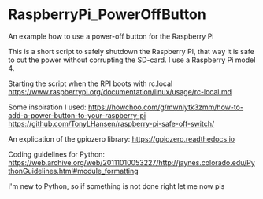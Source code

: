 # RaspberryPi_PowerOffButton
An example how to use a power-off button for the Raspberry Pi

This is a short script to safely shutdown the Raspberry PI,
that way it is safe to cut the power without corrupting the SD-card.
I use a Raspberry Pi model 4.

Starting the script when the RPI boots with rc.local
https://www.raspberrypi.org/documentation/linux/usage/rc-local.md

Some inspiration I used:
https://howchoo.com/g/mwnlytk3zmm/how-to-add-a-power-button-to-your-raspberry-pi
https://github.com/TonyLHansen/raspberry-pi-safe-off-switch/

An explication of the gpiozero library:
https://gpiozero.readthedocs.io

Coding guidelines for Python:
https://web.archive.org/web/20111010053227/http://jaynes.colorado.edu/PythonGuidelines.html#module_formatting

I'm new to Python, so if something is not done right let me now pls 
